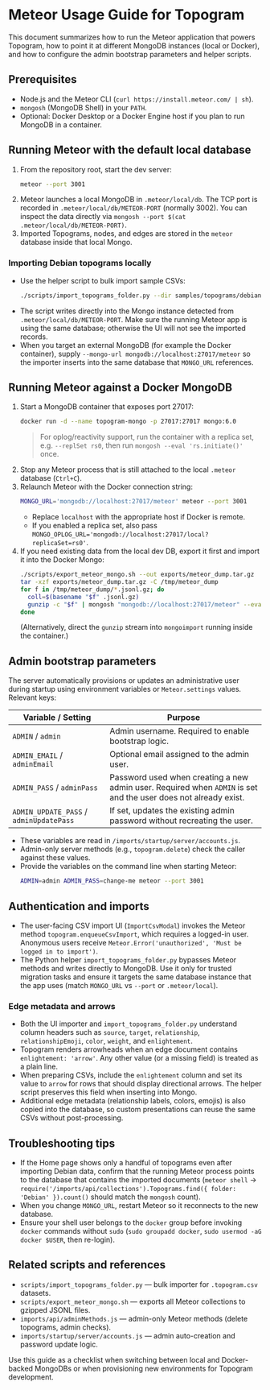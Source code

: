 # Meteor Usage Guide for Topogram

This document summarizes how to run the Meteor application that powers Topogram, how to point it at different MongoDB instances (local or Docker), and how to configure the admin bootstrap parameters and helper scripts.

## Prerequisites
- Node.js and the Meteor CLI (`curl https://install.meteor.com/ | sh`).
- `mongosh` (MongoDB Shell) in your `PATH`.
- Optional: Docker Desktop or a Docker Engine host if you plan to run MongoDB in a container.

## Running Meteor with the default local database
1. From the repository root, start the dev server:
   ```bash
   meteor --port 3001
   ```
2. Meteor launches a local MongoDB in `.meteor/local/db`. The TCP port is recorded in `.meteor/local/db/METEOR-PORT` (normally 3002). You can inspect the data directly via `mongosh --port $(cat .meteor/local/db/METEOR-PORT)`.
3. Imported Topograms, nodes, and edges are stored in the `meteor` database inside that local Mongo.

### Importing Debian topograms locally
- Use the helper script to bulk import sample CSVs:
  ```bash
  ./scripts/import_topograms_folder.py --dir samples/topograms/debian --commit
  ```
- The script writes directly into the Mongo instance detected from `.meteor/local/db/METEOR-PORT`. Make sure the running Meteor app is using the same database; otherwise the UI will not see the imported records.
- When you target an external MongoDB (for example the Docker container), supply `--mongo-url mongodb://localhost:27017/meteor` so the importer inserts into the same database that `MONGO_URL` references.

## Running Meteor against a Docker MongoDB
1. Start a MongoDB container that exposes port 27017:
   ```bash
   docker run -d --name topogram-mongo -p 27017:27017 mongo:6.0
   ```
   > For oplog/reactivity support, run the container with a replica set, e.g. `--replSet rs0`, then run `mongosh --eval 'rs.initiate()'` once.
2. Stop any Meteor process that is still attached to the local `.meteor` database (`Ctrl+C`).
3. Relaunch Meteor with the Docker connection string:
   ```bash
   MONGO_URL='mongodb://localhost:27017/meteor' meteor --port 3001
   ```
   - Replace `localhost` with the appropriate host if Docker is remote.
   - If you enabled a replica set, also pass `MONGO_OPLOG_URL='mongodb://localhost:27017/local?replicaSet=rs0'`.
4. If you need existing data from the local dev DB, export it first and import it into the Docker Mongo:
   ```bash
   ./scripts/export_meteor_mongo.sh --out exports/meteor_dump.tar.gz
   tar -xzf exports/meteor_dump.tar.gz -C /tmp/meteor_dump
   for f in /tmp/meteor_dump/*.jsonl.gz; do
     coll=$(basename "$f" .jsonl.gz)
     gunzip -c "$f" | mongosh "mongodb://localhost:27017/meteor" --eval "db.getSiblingDB('meteor').getCollection('$coll').deleteMany({}); db.getSiblingDB('meteor').getCollection('$coll').insertMany(JSON.parse('[' + cat() + ']'))"
   done
   ```
   (Alternatively, direct the `gunzip` stream into `mongoimport` running inside the container.)

## Admin bootstrap parameters
The server automatically provisions or updates an administrative user during startup using environment variables or `Meteor.settings` values. Relevant keys:

| Variable / Setting       | Purpose                                                                 |
|--------------------------|-------------------------------------------------------------------------|
| `ADMIN` / `admin`        | Admin username. Required to enable bootstrap logic.                     |
| `ADMIN_EMAIL` / `adminEmail` | Optional email assigned to the admin user.                             |
| `ADMIN_PASS` / `adminPass`   | Password used when creating a new admin user. Required when `ADMIN` is set and the user does not already exist. |
| `ADMIN_UPDATE_PASS` / `adminUpdatePass` | If set, updates the existing admin password without recreating the user. |

- These variables are read in `/imports/startup/server/accounts.js`.
- Admin-only server methods (e.g., `topogram.delete`) check the caller against these values.
- Provide the variables on the command line when starting Meteor:
  ```bash
  ADMIN=admin ADMIN_PASS=change-me meteor --port 3001
  ```

## Authentication and imports
- The user-facing CSV import UI (`ImportCsvModal`) invokes the Meteor method `topogram.enqueueCsvImport`, which requires a logged-in user. Anonymous users receive `Meteor.Error('unauthorized', 'Must be logged in to import')`.
- The Python helper `import_topograms_folder.py` bypasses Meteor methods and writes directly to MongoDB. Use it only for trusted migration tasks and ensure it targets the same database instance that the app uses (match `MONGO_URL` vs `--port` or `.meteor/local`).

### Edge metadata and arrows
- Both the UI importer and `import_topograms_folder.py` understand column headers such as `source`, `target`, `relationship`, `relationshipEmoji`, `color`, `weight`, and `enlightement`.
- Topogram renders arrowheads when an edge document contains `enlightement: 'arrow'`. Any other value (or a missing field) is treated as a plain line.
- When preparing CSVs, include the `enlightement` column and set its value to `arrow` for rows that should display directional arrows. The helper script preserves this field when inserting into Mongo.
- Additional edge metadata (relationship labels, colors, emojis) is also copied into the database, so custom presentations can reuse the same CSVs without post-processing.

## Troubleshooting tips
- If the Home page shows only a handful of topograms even after importing Debian data, confirm that the running Meteor process points to the database that contains the imported documents (`meteor shell` → `require('/imports/api/collections').Topograms.find({ folder: 'Debian' }).count()` should match the `mongosh` count).
- When you change `MONGO_URL`, restart Meteor so it reconnects to the new database.
- Ensure your shell user belongs to the `docker` group before invoking `docker` commands without `sudo` (`sudo groupadd docker`, `sudo usermod -aG docker $USER`, then re-login).

## Related scripts and references
- `scripts/import_topograms_folder.py` — bulk importer for `.topogram.csv` datasets.
- `scripts/export_meteor_mongo.sh` — exports all Meteor collections to gzipped JSONL files.
- `imports/api/adminMethods.js` — admin-only Meteor methods (delete topograms, admin checks).
- `imports/startup/server/accounts.js` — admin auto-creation and password update logic.

Use this guide as a checklist when switching between local and Docker-backed MongoDBs or when provisioning new environments for Topogram development.
